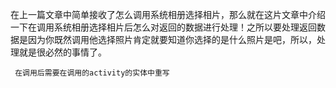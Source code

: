 在上一篇文章中简单接收了怎么调用系统相册选择相片，那么就在这片文章中介绍一下在调用系统相册选择相片后怎么对返回的数据进行处理！之所以要处理返回数据是因为你既然调用他选择照片肯定就要知道你选择的是什么照片是吧，所以，处理就是很必然的事情了。

     在调用后需要在调用的activity的实体中重写